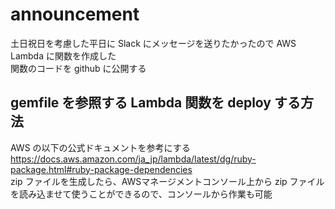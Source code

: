 # announcement
 土日祝日を考慮した平日に Slack にメッセージを送りたかったので AWS Lambda に関数を作成した  
 関数のコードを github に公開する
 
## gemfile を参照する Lambda 関数を deploy する方法
AWS の以下の公式ドキュメントを参考にする  
https://docs.aws.amazon.com/ja_jp/lambda/latest/dg/ruby-package.html#ruby-package-dependencies  
zip ファイルを生成したら、AWSマネージメントコンソール上から zip ファイルを読み込ませて使うことができるので、コンソールから作業も可能
